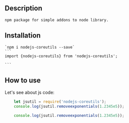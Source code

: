 ## Description
    npm package for simple addons to node library.
## Installation
    `npm i nodejs-coreutils --save`
    ```
    import {nodejs-coreutils} from 'nodejs-coreutils';
    
    ```


## How to use
Let's see about js code:
```js
    let jsutil = require('nodejs-coreutils');
    console.log(jsutil.removeexponentials(1.2345e5));

    console.log(jsutil.removeexponentials(1.2345e5));